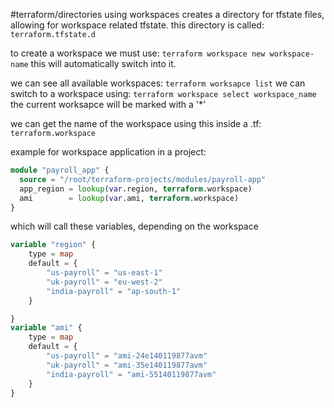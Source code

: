 #terraform/directories 
using workspaces creates a directory for tfstate files, allowing for workspace related tfstate.
this directory is called: `terraform.tfstate.d`

to create a workspace we must use:
`terraform workspace new workspace-name`
this will automatically switch into it.

we can see all available workspaces:
`terraform worksapce list`
we can switch to a workspace using:
`terraform workspace select workspace_name`
the current worksapce will be marked with a '\*'

we can get the name of the workspace using this inside a .tf:
`terraform.workspace`

example for workspace application in a project:
```main.tf
module "payroll_app" {
  source = "/root/terraform-projects/modules/payroll-app"
  app_region = lookup(var.region, terraform.workspace)
  ami        = lookup(var.ami, terraform.workspace)
}
```
which will call these variables, depending on the workspace
```variable.tf
variable "region" {
    type = map
    default = {
        "us-payroll" = "us-east-1"
        "uk-payroll" = "eu-west-2"
        "india-payroll" = "ap-south-1"
    }

}
variable "ami" {
    type = map
    default = {
        "us-payroll" = "ami-24e140119877avm"
        "uk-payroll" = "ami-35e140119877avm"
        "india-payroll" = "ami-55140119877avm"
    }
}
```